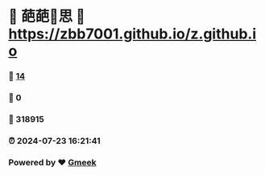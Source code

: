 # 🌚  葩葩🔭思 :link: https://zbb7001.github.io/z.github.io 
### :page_facing_up: [14](https://zbb7001.github.io/z.github.io/tag.html) 
### :speech_balloon: 0 
### :hibiscus: 318915 
### :alarm_clock: 2024-07-23 16:21:41 
### Powered by :heart: [Gmeek](https://github.com/Meekdai/Gmeek)
